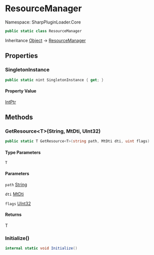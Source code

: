 # ResourceManager

Namespace: SharpPluginLoader.Core

```csharp
public static class ResourceManager
```

Inheritance [Object](https://docs.microsoft.com/en-us/dotnet/api/System.Object) → [ResourceManager](./SharpPluginLoader.Core.ResourceManager.md)

## Properties

### **SingletonInstance**

```csharp
public static nint SingletonInstance { get; }
```

#### Property Value

[IntPtr](https://docs.microsoft.com/en-us/dotnet/api/System.IntPtr)<br>

## Methods

### **GetResource&lt;T&gt;(String, MtDti, UInt32)**

```csharp
public static T GetResource<T>(string path, MtDti dti, uint flags)
```

#### Type Parameters

`T`<br>

#### Parameters

`path` [String](https://docs.microsoft.com/en-us/dotnet/api/System.String)<br>

`dti` [MtDti](./SharpPluginLoader.Core.MtDti.md)<br>

`flags` [UInt32](https://docs.microsoft.com/en-us/dotnet/api/System.UInt32)<br>

#### Returns

T<br>

### **Initialize()**

```csharp
internal static void Initialize()
```
